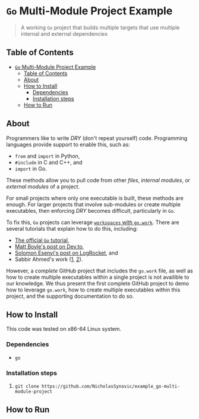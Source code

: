 # `Go` Multi-Module Project Example

> A working `Go` project that builds multiple targets that use multiple internal
> and external dependencies

## Table of Contents

- [`Go` Multi-Module Project Example](#go-multi-module-project-example)
  - [Table of Contents](#table-of-contents)
  - [About](#about)
  - [How to Install](#how-to-install)
    - [Dependencies](#dependencies)
    - [Installation steps](#installation-steps)
  - [How to Run](#how-to-run)

## About

Programmers like to write *DRY* (don't repeat yourself) code. Programming
languages provide support to enable this, such as:

- `from` and `import` in Python,
- `#include` in C and C++, and
- `import` in Go.

These methods allow you to pull code from other *files*, *internal modules*, or
*external modules* of a project.

For small projects where only one executable is built, these methods are enough.
For larger projects that involve sub-modules or create multiple executables,
then enforcing *DRY* becomes difficult, particularly in `Go`.

To fix this, `Go` projects can leverage
[`workspaces` with `go.work`](https://go.dev/blog/get-familiar-with-workspaces).
There are several tutorials that explain how to do this, including:

- [The official `Go` tutorial](https://go.dev/doc/tutorial/workspaces),
- [Matt Boyle's post on Dev.to](https://dev.to/gophers/what-are-go-workspaces-and-how-do-i-use-them-1643),
- [Solomon Esenyi's post on LogRocket](https://blog.logrocket.com/go-workspaces-multi-module-local-development),
  and
- Sabbir Ahmed's work
  ([1](https://bysabbir.medium.com/go-workspaces-simplifying-multi-modular-projects-dc1a489302a),
  [2](https://sabbir.dev/article/go-workspaces-simplifying-multi-modular-projects/)).

However, a *complete* GitHub project that includes the `go.work` file, as well
as how to create multiple executables within a single project is not availible
to our knowledge. We thus present the first complete GitHub project to demo how
to leverage `go.work`, how to create multiple executables within this project,
and the supporting documentation to do so.

## How to Install

This code was tested on x86-64 Linux system.

### Dependencies

- `go`

### Installation steps

1. `git clone https://github.com/NicholasSynovic/example_go-multi-module-project`

## How to Run
